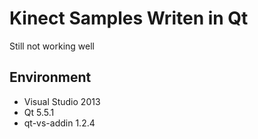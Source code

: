 # Kinect Samples Writen in Qt

Still not working well

## Environment

* Visual Studio 2013
* Qt 5.5.1
* qt-vs-addin 1.2.4

